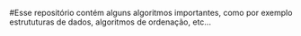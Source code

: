 #Esse repositório contém alguns algoritmos importantes, como por exemplo estrututuras de dados, algoritmos de ordenação, etc...